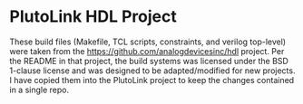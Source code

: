 # PlutoLink HDL Project

These build files (Makefile, TCL scripts, constraints, and verilog top-level)
were taken from the https://github.com/analogdevicesinc/hdl project. Per the
README in that project, the build systems was licensed under the BSD 1-clause
license and was designed to be adapted/modified for new projects. I have
copied them into the PlutoLink project to keep the changes contained in a
single repo.
